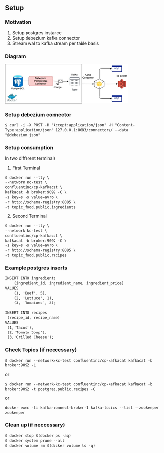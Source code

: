 ## Setup
### Motivation
1. Setup postgres instance
2. Setup debezium kafka connector
3. Stream wal to kafka stream per table basis

### Diagram
<p align="left">
<img src="static/arch.png" width="400" height="128">
</p>

### Setup debezium connector
```
$ curl -i -X POST -H "Accept:application/json" -H "Content-Type:application/json" 127.0.0.1:8083/connectors/ --data "@debezium.json"
```

### Setup consumption
In two different terminals
1. First Terminal
```
$ docker run --tty \
--network kc-test \
confluentinc/cp-kafkacat \
kafkacat -b broker:9092 -C \
-s key=s -s value=avro \
-r http://schema-registry:8085 \
-t topic_food.public.ingredients
```
2. Second Terminal
```
$ docker run --tty \
--network kc-test \
confluentinc/cp-kafkacat \
kafkacat -b broker:9092 -C \
-s key=s -s value=avro \
-r http://schema-registry:8085 \
-t topic_food.public.recipes
```

### Example postgres inserts
```
INSERT INTO ingredients
    (ingredient_id, ingredient_name, ingredient_price)
VALUES 
    (1, 'Beef', 5),
    (2, 'Lettuce', 1),
    (3, 'Tomatoes', 2);

INSERT INTO recipes
 (recipe_id, recipe_name) 
VALUES
 (1,'Tacos'),
 (2,'Tomato Soup'),
 (3,'Grilled Cheese');
```

### Check Topics (if neccessary)
```
$ docker run --network=kc-test confluentinc/cp-kafkacat kafkacat -b broker:9092 -L
```
or
```
$ docker run --network=kc-test confluentinc/cp-kafkacat kafkacat -b broker:9092 -t postgres.public.recipes -C 
```
or
```
docker exec -ti kafka-connect-broker-1 kafka-topics --list --zookeeper zookeeper
```

### Clean up (if neccessary)
```
$ docker stop $(docker ps -aq)  
$ docker system prune --all
$ docker volume rm $(docker volume ls -q)
```
